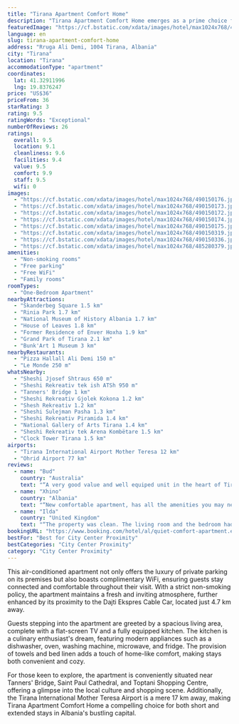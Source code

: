 ```yaml
---
title: "Tirana Apartment Comfort Home"
description: "Tirana Apartment Comfort Home emerges as a prime choice for travelers seeking a blend of convenience and comfort in the heart of Tirana."
featuredImage: "https://cf.bstatic.com/xdata/images/hotel/max1024x768/490150176.jpg?k=0105ba81221ce4f192aac86f4a27b85c120a3dcb4d57aeb5411140293d3403a6&o=&hp=1"
language: en
slug: tirana-apartment-comfort-home
address: "Rruga Ali Demi, 1004 Tirana, Albania"
city: "Tirana"
location: "Tirana"
accommodationType: "apartment"
coordinates:
  lat: 41.32911996
  lng: 19.8376247
price: "US$36"
priceFrom: 36
starRating: 3
rating: 9.5
ratingWords: "Exceptional"
numberOfReviews: 26
ratings:
  overall: 9.5
  location: 9.1
  cleanliness: 9.6
  facilities: 9.4
  value: 9.5
  comfort: 9.9
  staff: 9.5
  wifi: 0
images:
  - "https://cf.bstatic.com/xdata/images/hotel/max1024x768/490150176.jpg?k=0105ba81221ce4f192aac86f4a27b85c120a3dcb4d57aeb5411140293d3403a6&o=&hp=1"
  - "https://cf.bstatic.com/xdata/images/hotel/max1024x768/490150173.jpg?k=0ce1e4fba65704821ac61565c00eb6638e4f19564827a3deefbaf0074bb0e62d&o=&hp=1"
  - "https://cf.bstatic.com/xdata/images/hotel/max1024x768/490150172.jpg?k=e2a6fad60b40ebcbd3d7421292c63f6c50d7c7d2de6e9deaea88050c939438eb&o=&hp=1"
  - "https://cf.bstatic.com/xdata/images/hotel/max1024x768/490150174.jpg?k=5aece22fdb3be91970e5fab94e002e86f135b64f688bf6d4d7e61534612d99c8&o=&hp=1"
  - "https://cf.bstatic.com/xdata/images/hotel/max1024x768/490150175.jpg?k=eb6a67d17540e909fbe82acb46a2786e1e04cf71455c97ceeee457e97f8984da&o=&hp=1"
  - "https://cf.bstatic.com/xdata/images/hotel/max1024x768/490150319.jpg?k=ff049125c6b0add1390e9700d43881e02a04c0d52d025e16718319ecc94d6ac0&o=&hp=1"
  - "https://cf.bstatic.com/xdata/images/hotel/max1024x768/490150336.jpg?k=93eac033736b1d65e2a51e1025a13876240e751afcac0f4820872ffd9dd20324&o=&hp=1"
  - "https://cf.bstatic.com/xdata/images/hotel/max1024x768/485280379.jpg?k=8c4ad56c0ef49fc2116d55d0face9f172de48ad3b8c659a50285fe314942bfed&o=&hp=1"
amenities:
  - "Non-smoking rooms"
  - "Free parking"
  - "Free WiFi"
  - "Family rooms"
roomTypes:
  - "One-Bedroom Apartment"
nearbyAttractions:
  - "Skanderbeg Square 1.5 km"
  - "Rinia Park 1.7 km"
  - "National Museum of History Albania 1.7 km"
  - "House of Leaves 1.8 km"
  - "Former Residence of Enver Hoxha 1.9 km"
  - "Grand Park of Tirana 2.1 km"
  - "Bunk'Art 1 Museum 3 km"
nearbyRestaurants:
  - "Pizza Hallall Ali Demi 150 m"
  - "Le Monde 250 m"
whatsNearby:
  - "Sheshi Jjosef Shtraus 650 m"
  - "Sheshi Rekreativ tek ish ATSh 950 m"
  - "Tanners' Bridge 1 km"
  - "Sheshi Rekreativ Gjolek Kokona 1.2 km"
  - "Shesh Rekreativ 1.2 km"
  - "Sheshi Sulejman Pasha 1.3 km"
  - "Sheshi Rekreativ Piramida 1.4 km"
  - "National Gallery of Arts Tirana 1.4 km"
  - "Sheshi Rekreativ tek Arena Kombëtare 1.5 km"
  - "Clock Tower Tirana 1.5 km"
airports:
  - "Tirana International Airport Mother Teresa 12 km"
  - "Ohrid Airport 77 km"
reviews:
  - name: "Bud"
    country: "Australia"
    text: "“A very good value and well equiped unit in the heart of Tirana.”"
  - name: "Xhino"
    country: "Albania"
    text: "“New comfortable apartment, has all the amenities you may need. Very clean, and not too far from the center or historic places. Service is 10/10”"
  - name: "Ilda"
    country: "United Kingdom"
    text: "“The property was clean. The living room and the bedroom had a large space, where 4 people can easily be accommodated, as in addition to the double bed, the sofa in the living room was quite wide. Air conditioning in the bedroom and living...”"
bookingURL: "https://www.booking.com/hotel/al/quiet-comfort-apartment.en-gb.html?aid=8035640"
bestFor: "Best for City Center Proximity"
bestCategories: "City Center Proximity"
category: "City Center Proximity"
---
```


This air-conditioned apartment not only offers the luxury of private parking on its premises but also boasts complimentary WiFi, ensuring guests stay connected and comfortable throughout their visit. With a strict non-smoking policy, the apartment maintains a fresh and inviting atmosphere, further enhanced by its proximity to the Dajti Ekspres Cable Car, located just 4.7 km away.

Guests stepping into the apartment are greeted by a spacious living area, complete with a flat-screen TV and a fully equipped kitchen. The kitchen is a culinary enthusiast's dream, featuring modern appliances such as a dishwasher, oven, washing machine, microwave, and fridge. The provision of towels and bed linen adds a touch of home-like comfort, making stays both convenient and cozy.

For those keen to explore, the apartment is conveniently situated near Tanners' Bridge, Saint Paul Cathedral, and Toptani Shopping Centre, offering a glimpse into the local culture and shopping scene. Additionally, the Tirana International Mother Teresa Airport is a mere 17 km away, making Tirana Apartment Comfort Home a compelling choice for both short and extended stays in Albania's bustling capital.